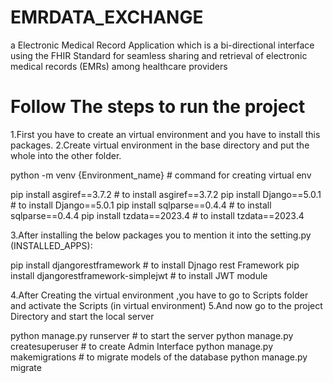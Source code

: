 # EMRDATA_EXCHANGE
a Electronic Medical Record  Application which is a bi-directional interface using the FHIR Standard for seamless sharing and retrieval of electronic medical records (EMRs) among healthcare providers

# Follow The steps to run the project 
1.First you have to create an virtual environment and you have to install this packages.
2.Create virtual environment in the base directory and put the whole into the other folder.

python -m venv {Environment_name}             # command for creating virtual env

pip install asgiref==3.7.2                    # to install asgiref==3.7.2
pip install Django==5.0.1                     # to install Django==5.0.1
pip install sqlparse==0.4.4                   # to install sqlparse==0.4.4
pip install tzdata==2023.4                    # to install tzdata==2023.4


3.After installing the below packages you to mention it into the setting.py (INSTALLED_APPS):

pip install djangorestframework               # to install  Djnago rest Framework
pip install djangorestframework-simplejwt     # to  install JWT module


4.After Creating the virtual environment ,you have to go to Scripts folder and activate the Scripts (in virtual environment)
5.And now go to the project Directory and start the local server

python manage.py runserver                     # to start the server
python manage.py createsuperuser               # to create Admin Interface
python manage.py makemigrations                # to migrate models of the database
python manage.py migrate






















